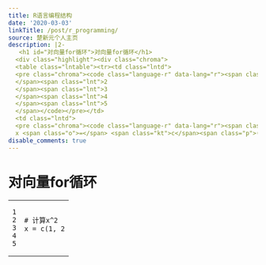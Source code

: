 ```yaml
---
title: R语言编程结构
date: '2020-03-03'
linkTitle: /post/r_programming/
source: 楚新元个人主页
description: |2-
   <h1 id="对向量for循环">对向量for循环</h1>
  <div class="highlight"><div class="chroma">
  <table class="lntable"><tr><td class="lntd">
  <pre class="chroma"><code class="language-r" data-lang="r"><span class="lnt">1
  </span><span class="lnt">2
  </span><span class="lnt">3
  </span><span class="lnt">4
  </span><span class="lnt">5
  </span></code></pre></td>
  <td class="lntd">
  <pre class="chroma"><code class="language-r" data-lang="r"><span class="c1"># 计算x^2</span>
  x <span class="o">=</span> <span class="kt">c</span><span class="p">(</span><span class="m">1</span><span class="p">,</span> <span class="m">2</span><sp ...
disable_comments: true
---
```

 <h1 id="对向量for循环">对向量for循环</h1>
<div class="highlight"><div class="chroma">
<table class="lntable"><tr><td class="lntd">
<pre class="chroma"><code class="language-r" data-lang="r"><span class="lnt">1
</span><span class="lnt">2
</span><span class="lnt">3
</span><span class="lnt">4
</span><span class="lnt">5
</span></code></pre></td>
<td class="lntd">
<pre class="chroma"><code class="language-r" data-lang="r"><span class="c1"># 计算x^2</span>
x <span class="o">=</span> <span class="kt">c</span><span class="p">(</span><span class="m">1</span><span class="p">,</span> <span class="m">2</span><sp ...
